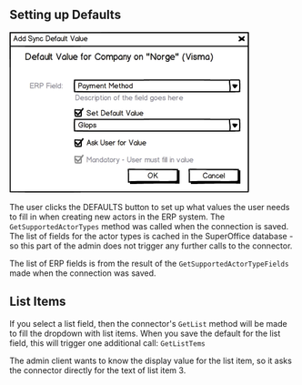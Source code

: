 <properties date="2016-05-10"
SortOrder="3"
/>

Setting up Defaults
-------------------

![](../Erp%20Sync%20Connector%20Interface_files/image006.png)

The user clicks the DEFAULTS button to set up what values the user needs to fill in when creating new actors in the ERP system. The `GetSupportedActorTypes` method was called when the connection is saved. The list of fields for the actor types is cached in the SuperOffice database - so this part of the admin does not trigger any further calls to the connector.

The list of ERP fields is from the result of the `GetSupportedActorTypeFields` made when the connection was saved.

List Items
----------

If you select a list field, then the connector's `GetList` method will be made to fill the dropdown with list items.
When you save the default for the list field, this will trigger one additional call: `GetListTems`

The admin client wants to know the display value for the list item, so it asks the connector directly for the text of list item 3.
